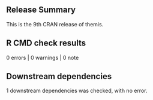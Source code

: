 ## Release Summary

This is the 9th CRAN release of themis.

## R CMD check results

0 errors | 0 warnings | 0 note

## Downstream dependencies

1 downstream dependencies was checked, with no error.
